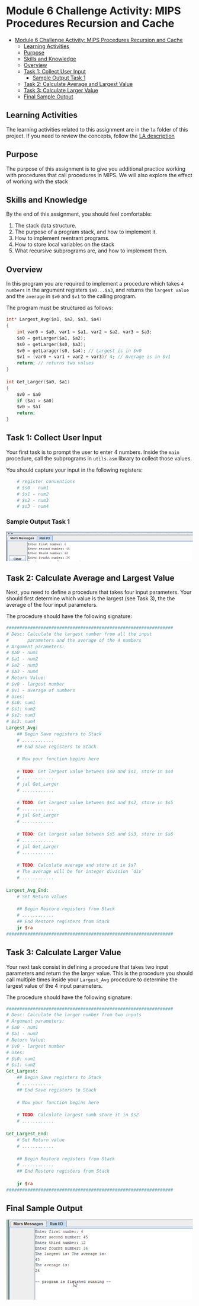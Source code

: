 # Module 6 Challenge Activity: MIPS Procedures Recursion and Cache

- [Module 6 Challenge Activity: MIPS Procedures Recursion and Cache](#module-6-challenge-activity-mips-procedures-recursion-and-cache)
	- [Learning Activities](#learning-activities)
	- [Purpose](#purpose)
	- [Skills and Knowledge](#skills-and-knowledge)
	- [Overview](#overview)
	- [Task 1: Collect User Input](#task-1-collect-user-input)
		- [Sample Output Task 1](#sample-output-task-1)
	- [Task 2: Calculate Average and Largest Value](#task-2-calculate-average-and-largest-value)
	- [Task 3: Calculate Larger Value](#task-3-calculate-larger-value)
	- [Final Sample Output](#final-sample-output)

## Learning Activities

The learning activities related to this assignment are in the `la` folder of this
project. If you need to review the concepts, follow the [LA description](la/README.md)

## Purpose

The purpose of this assignment is to give you additional practice working with
procedures that call procedures in MIPS.  We will also explore the effect of working with the stack

## Skills and Knowledge

By the end of this assignment, you should feel comfortable:

1) The stack data structure.
1) The purpose of a program stack, and how to implement it.
2) How to implement reentrant programs.
3) How to store local variables on the stack
4) What recursive subprograms are, and how to implement them.

## Overview

In this program you are required to implement a procedure which takes `4 numbers` in the argument registers `$a0...$a3`, and
returns the `largest value` and the `average` in `$v0` and `$v1` to the calling program. 

The program must be structured as follows:

```c
int* Largest_Avg($a1, $a2, $a3, $a4)
{
	int var0 = $a0, var1 = $a1, var2 = $a2, var3 = $a3;
	$s0 = getLarger($a1, $a2);
	$s0 = getLarger($s0, $a3);
	$v0 = getLarager(s0, $a4); // Largest is in $v0
	$v1 = (var0 + var1 + var2 + var3)/ 4; // Average is in $v1
	return; // returns two values
}

int Get_Larger($a0, $a1) 
{
	$v0 = $a0
	if ($a1 > $a0)
	$v0 = $a1
	return;
}
```

## Task 1: Collect User Input

Your first task is to prompt the user to enter 4 numbers. Inside the `main` procedure, call the subprograms in  `utils.asm` library to collect those values. 

You should capture your input in the following registers: 

```mips
	# register conventions
	# $s0 - num1
	# $s1 - num2
	# $s2 - num3
	# $s3 - num4
```

### Sample Output Task 1

![task1](images/task1.png)

## Task 2: Calculate Average and Largest Value

Next, you need to define a procedure that takes four input parameters. Your should first determine which value is the largest (see Task 3), the the average of the four input parameters.  

The procedure should have the following signature:

```mips
###############################################################
# Desc: Calculate the largest number from all the input 
#		parameters and the average of the 4 numbers
# Argument parameters:
# $a0 - num1
# $a1 - num2
# $a2 - num3
# $a3 - num4
# Return Value:
# $v0 - largest number
# $v1 - average of numbers
# Uses: 
# $s0: num1
# $s1: num2
# $s2: num3
# $s3: num4
Largest_Avg:
 	## Begin Save registers to Stack
	# ............
 	## End Save registers to Stack

 	# Now your function begins here
  
 	# TODO: Get largest value between $s0 and $s1, store in $s4
	# ............
	# jal Get_Larger
	# ............

 	# TODO: Get largest value between $s4 and $s2, store in $s5
	# ............
	# jal Get_Larger
	# ............
 
 	# TODO: Get largest value between $s5 and $s3, store in $s6
	# ............
	# jal Get_Larger
	# ............
 	
	# TODO: Calculate average and store it in $s7
	# The average will be for integer division `div`
	# ............
	
Largest_Avg_End:
 	# Set Return values
 
 	## Begin Restore registers from Stack
	# ............
 	## End Restore registers from Stack
    jr $ra
###############################################################
```

## Task 3: Calculate Larger Value

Your next task consist in defining a procedure that takes two input parameters and return the the larger value. This is the procedure you should call multiple times inside your `Largest_Avg` procedure to determine the largest value of the 4 input parameters. 

The procedure should have the following signature:

```mips
###############################################################
# Desc: Calculate the larger number from two inputs 
# Argument parameters:
# $a0 - num1
# $a1 - num2
# Return Value:
# $v0 - largest number
# Uses: 
# $s0: num1
# $s1: num2
Get_Largest:
 	## Begin Save registers to Stack
	# ............
 	## End Save registers to Stack

 	# Now your function begins here
 	  
 	# TODO: Calculate largest numb store it in $s2
	# ............

Get_Largest_End:
 	# Set Return value
	# ............
 	
 	## Begin Restore registers from Stack
	# ............
 	## End Restore registers from Stack
 
    jr $ra
###############################################################
```

## Final Sample Output 
![task2](images/task2.png)
